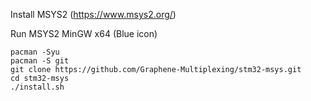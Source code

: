 Install MSYS2 (https://www.msys2.org/)

Run MSYS2 MinGW x64 (Blue icon)

```
pacman -Syu
pacman -S git
git clone https://github.com/Graphene-Multiplexing/stm32-msys.git
cd stm32-msys
./install.sh
```

